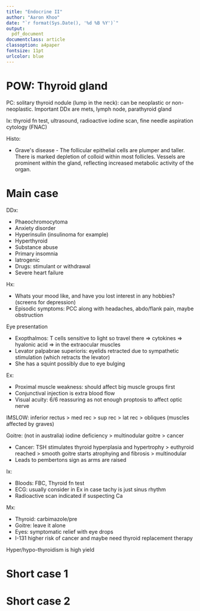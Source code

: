 ```yaml
---
title: "Endocrine II"
author: "Aaron Khoo"
date: "`r format(Sys.Date(), '%d %B %Y')`"
output:
  pdf_document
documentclass: article
classoption: a4paper
fontsize: 11pt
urlcolor: blue
---
```


# POW: Thyroid gland

PC: solitary thyroid nodule (lump in the neck): can be neoplastic or non-neoplastic. Important DDx are mets, lymph node, parathyroid gland

Ix: thyroid fn test, ultrasound, radioactive iodine scan, fine needle aspiration cytology (FNAC)

Histo: 
-  Grave's disease - The follicular epithelial cells are plumper and taller. There is marked depletion of colloid within most follicles. Vessels are prominent within the gland, reflecting increased metabolic activity of the organ.

# Main case

DDx:

-  Phaeochromocytoma
-  Anxiety disorder
-  Hyperinsulin (insulinoma for example)
-  Hyperthyroid
-  Substance abuse
-  Primary insomnia
-  Iatrogenic
-  Drugs: stimulant or withdrawal
-  Severe heart failure

Hx:

-  Whats your mood like, and have you lost interest in any hobbies? (screens for depression)
-  Episodic symptoms: PCC along with headaches, abdo/flank pain, maybe obstruction

Eye presentation

-  Exopthalmos: T cells sensitive to light so travel there => cytokines => hyalonic acid => in the extraocular muscles
-  Levator palpabrae superioris: eyelids retracted due to sympathetic stimulation (which retracts the levator)
-  She has a squint possibly due to eye bulging

Ex:

-  Proximal muscle weakness: should affect big muscle groups first
-  Conjunctival injection is extra blood flow
-  Visual acuity: 6/6 reassuring as not enough proptosis to affect optic nerve


IMSLOW: inferior rectus > med rec > sup rec > lat rec > obliques (muscles affected by graves)

Goitre: (not in australia) iodine deficiency > multinodular goitre > cancer

-  Cancer: TSH stimulates thyroid hyperplasia and hypertrophy > euthyroid reached > smooth goitre starts atrophying and fibrosis > multinodular
-  Leads to pembertons sign as arms are raised

Ix:

-  Bloods: FBC, Thyroid fn test
-  ECG: usually consider in Ex in case tachy is just sinus rhythm
-  Radioactive scan indicated if suspecting Ca

Mx:

-  Thyroid: carbimazole/pre
-  Goitre: leave it alone
-  Eyes: symptomatic relief with eye drops
-  I-131 higher risk of cancer and maybe need thyroid replacement therapy


Hyper/hypo-thyroidism is high yield

# Short case 1

# Short case 2
